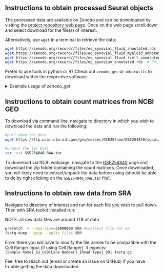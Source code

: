 ## Instructions to obtain processed Seurat objects  

The processed data are available on Zenodo and can be downloaded by visiting the [project repository web page](https://zenodo.org/doi/10.5281/zenodo.10680754).
Once on the web page scroll down and select download for the file(s) of interest.

Alternatively, use `wget` in a terminal to retrieve the data:
```sh
wget https://zenodo.org/record//files/eq_synovial_fluid_annotated.rds  # Full synovial fluid dataset
wget https://zenodo.org/record//files/eq_synovial_fluid_myeloid_annotated.rds  # Myeloid dataset
wget https://zenodo.org/record//files/eq_synovial_fluid_tcell_annotated.rds  # T cell dataset
wget https://zenodo.org/record//files/eq_synovium_annotated.rds  # Full synovium dataset
```

Prefer to use tools in python or R? Check out `zenodo_get` or `inborutils` to download within the respective software. 

<details><summary>Example usage of zenodo_get </summary>
<p>

Below is the code needed to install `zendo_get` using `pip` and the command to download the repositiry specific to this project (this should be completed in an environment with python3 installed).  

Visit the [`zendo_get`](https://github.com/dvolgyes/zenodo_get) page for most up to date instructions.

```sh
#install the python tool using pip
pip3 install zenodo_get

#download the Zenodo repository
zenodo_get 10.5281/zenodo.10680754
```

</p>
</details>

## Instructions to obtain count matrices from NCBI GEO  

To download via command line, navigate to directory in which you wish to download the data and run the following:
```sh
#pull down the data
wget https://ftp.ncbi.nlm.nih.gov/geo/series/GSE254nnn/GSE254840/suppl/GSE254840_RAW.tar

#unpack the tar ball
tar -xvf GSE254840_RAW.tar
```

To download via NCBI webpage, navigate to the [GSE254840](https://www.ncbi.nlm.nih.gov/geo/query/acc.cgi?acc=GSE254840) page and download the zip folder containing the count matrices. Once downloaded, you will likely need to extract/unpack the data before using (should be able to do by right clicking on the `GSE254840_RAW.tar` file).

## Instructions to obtain raw data from SRA
Navigate to directory of interest and run for each file you wish to pull down. Then with SRA toolkit installed run:

NOTE: all raw data files are around 1TB of data
```sh
prefetch -v --max-size=55000000 SRR #smallest file for ex
fastq-dump --gzip --split-files SRR
```
From there you will have to modify the file names to be compatible with the Cell Ranger input (if using Cell Ranger). It expects:  
`[Sample Name]_S1_L00[Lane Number]_[Read Type]_001.fastq.gz`  

Feel free to reach out (email or create an issue on GitHub) if you have trouble getting the data downloaded.


